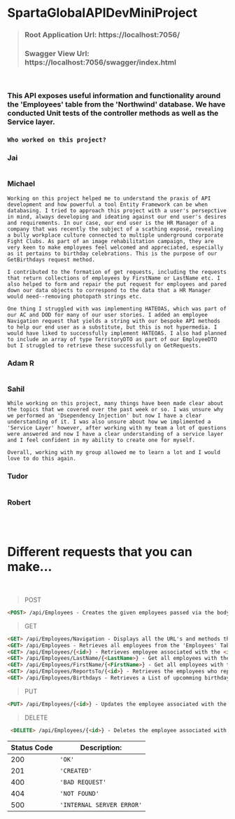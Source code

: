 # SpartaGlobalAPIDevMiniProject


>### Root Application Url: https://localhost:7056/
>### Swagger View Url: https://localhost:7056/swagger/index.html

<br>

### This API exposes useful information and functionality around the 'Employees' table from the 'Northwind' database. We have conducted Unit tests of the controller methods as well as the Service layer.
### ```Who worked on this project?```
### Jai
```

```
### Michael
```
Working on this project helped me to understand the praxis of API development and how powerful a tool Entity Framework can be when databasing. I tried to approach this project with a user's persepctive in mind, always developing and ideating against our end user's desires and requirements. In our case, our end user is the HR Manager of a company that was recently the subject of a scathing exposé, revealing a bully workplace culture connected to multiple underground corporate Fight Clubs. As part of an image rehabilitation campaign, they are very keen to make employees feel welcomed and appreciated, especially as it pertains to birthday celebrations. This is the purpose of our GetBirthdays request method. 

I contributed to the formation of get requests, including the requests that return collections of employees by FirstName or LastName etc. I also helped to form and repair the put request for employees and pared down our data objects to correspond to the data that a HR Manager would need--removing photopath strings etc. 

One thing I struggled with was implementing HATEOAS, which was part of our AC and DOD for many of our user stories. I added an employee Navigation request that yields a string with our bespoke API methods to help our end user as a substitute, but this is not hypermedia. I would have liked to successfully implement HATEOAS. I also had planned to include an array of type TerritoryDTO as part of our EmployeeDTO but I struggled to retrieve these successfully on GetRequests.
```
### Adam R
```

```
### Sahil
```
While working on this project, many things have been made clear about the topics that we covered over the past week or so. I was unsure why we performed an 'Dsependency Injection' but now I have a clear understanding of it. I was also unsure about how we implimented a 'Service Layer' however, after working with my team a lot of questions were answered and now I have a clear understanding of a service layer and I feel confident in my ability to create one for myself.

Overall, working with my group allowed me to learn a lot and I would love to do this again.
```
### Tudor
```

```
### Robert
```

```

<br>

# Different requests that you can make...

<br>

>POST

```html
<POST> /api/Employees - Creates the given employees passed via the body of the <POST> request, in the 'Employees' Table.
 ```

>GET

```html
<GET> /api/Employees/Navigation - Displays all the URL's and methods that have been implimented.
<GET> /api/Employees - Retrieves all employees from the 'Employees' Table.
<GET> /api/Employees/{<id>} - Retrieves employee associated with the <id>.
<GET> /api/Employees/LastName/{<LastName>} - Get all employees with the specified <LastName>.
<GET> /api/Employees/FirstName/{<FirstName>} - Get all employees with the specified <FirstName>.
<GET> /api/Employees/ReportsTo/{<id>} - Retrieves the employees who report to <id>.
<GET> /api/Employees/Birthdays - Retrieves a List of upcomming birthdays. 
 ```

>PUT

 ```html
 <PUT> /api/Employees/{<id>} - Updates the employee associated with the <id>.
 ```

>DELETE

```html
 <DELETE> /api/Employees/{<id>} - Deletes the employee associated with the <id>.
 ```

| Status Code |	Description: |
| --- | --- |
| 200 | `'OK'` |
| 201 | `'CREATED'` |
| 400 | `'BAD REQUEST'` |
| 404 | `'NOT FOUND'` |
| 500 | `'INTERNAL SERVER ERROR'` |
